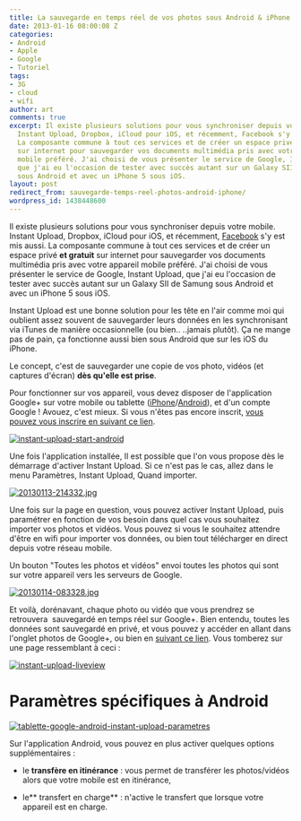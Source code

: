 ```yaml
---
title: La sauvegarde en temps réel de vos photos sous Android & iPhone
date: 2013-01-16 08:00:08 Z
categories:
- Android
- Apple
- Google
- Tutoriel
tags:
- 3G
- cloud
- wifi
author: art
comments: true
excerpt: Il existe plusieurs solutions pour vous synchroniser depuis votre mobile.
  Instant Upload, Dropbox, iCloud pour iOS, et récemment, Facebook s'y est mis aussi.
  La composante commune à tout ces services et de créer un espace privé et gratuit
  sur internet pour sauvegarder vos documents multimédia pris avec votre appareil
  mobile préféré. J'ai choisi de vous présenter le service de Google, Instant Upload,
  que j'ai eu l'occasion de tester avec succès autant sur un Galaxy SII de Samung
  sous Android et avec un iPhone 5 sous iOS.
layout: post
redirect_from: sauvegarde-temps-reel-photos-android-iphone/
wordpress_id: 1438448600
---
```


Il existe plusieurs solutions pour vous synchroniser depuis votre mobile. Instant Upload, Dropbox, iCloud pour iOS, et récemment, [Facebook](https://www.facebook.com/help/photosync) s'y est mis aussi. La composante commune à tout ces services et de créer un espace privé **et gratuit** sur internet pour sauvegarder vos documents multimédia pris avec votre appareil mobile préféré. J'ai choisi de vous présenter le service de Google, Instant Upload, que j'ai eu l'occasion de tester avec succès autant sur un Galaxy SII de Samung sous Android et avec un iPhone 5 sous iOS.

Instant Upload est une bonne solution pour les tête en l'air comme moi qui oublient assez souvent de sauvegarder leurs données en les synchronisant via iTunes de manière occasionnelle (ou bien.. ..jamais plutôt). Ça ne mange pas de pain, ça fonctionne aussi bien sous Android que sur les iOS du iPhone.

Le concept, c'est de sauvegarder une copie de vos photo, vidéos (et captures d'écran) **dès qu'elle est prise**.

Pour fonctionner sur vos appareil, vous devez disposer de l'application Google+ sur votre mobile ou tablette ([iPhone](http://itunes.apple.com/us/app/google/id447119634?ls=1&mt=8)/[Android](https://market.android.com/details?id=com.google.android.apps.plus)), et d'un compte Google ! Avouez, c'est mieux. Si vous n'êtes pas encore inscrit, [vous pouvez vous inscrire en suivant ce lien](https://accounts.google.com/SignUp).


<a href="https://static.irz.fr/2013/01/instant-upload-start-android.png"><img alt="instant-upload-start-android" data-src="https://static.irz.fr/2013/01/instant-upload-start-android.png" src="https://static.irz.fr/thumb.php?size=<100&crop=0&src=https://static.irz.fr/2013/01/instant-upload-start-android.png" /></a>


Une fois l'application installée, Il est possible que l'on vous propose dès le démarrage d'activer Instant Upload. Si ce n'est pas le cas, allez dans le menu Paramètres, Instant Upload, Quand importer.


<a href="https://static.irz.fr/2013/01/20130113-214332.jpg"><img alt="20130113-214332.jpg" data-src="https://static.irz.fr/2013/01/20130113-214332.jpg" src="https://static.irz.fr/thumb.php?size=<100&crop=0&src=https://static.irz.fr/2013/01/20130113-214332.jpg" /></a>


Une fois sur la page en question, vous pouvez activer Instant Upload, puis paramétrer en fonction de vos besoin dans quel cas vous souhaitez importer vos photos et vidéos. Vous pouvez si vous le souhaitez attendre d'être en wifi pour importer vos données, ou bien tout télécharger en direct depuis votre réseau mobile.

Un bouton "Toutes les photos et vidéos" envoi toutes les photos qui sont sur votre appareil vers les serveurs de Google.


<a href="https://static.irz.fr/2013/01/20130114-083328.jpg"><img alt="20130114-083328.jpg" data-src="https://static.irz.fr/2013/01/20130114-083328.jpg" src="https://static.irz.fr/thumb.php?size=<100&crop=0&src=https://static.irz.fr/2013/01/20130114-083328.jpg" /></a>




Et voilà, dorénavant, chaque photo ou vidéo que vous prendrez se retrouvera  sauvegardé en temps réel sur Google+. Bien entendu, toutes les données sont sauvegardé en privé, et vous pouvez y accéder en allant dans l'onglet photos de Google+, ou bien en [suivant ce lien](https://plus.google.com/u/0/photos/instantupload). Vous tomberez sur une page ressemblant à ceci :




<a href="https://static.irz.fr/2013/01/instant-upload-liveview.png"><img alt="instant-upload-liveview" data-src="https://static.irz.fr/2013/01/instant-upload-liveview.png" src="https://static.irz.fr/thumb.php?size=<100&crop=0&src=https://static.irz.fr/2013/01/instant-upload-liveview.png" /></a>





# Paramètres spécifiques à Android


<a href="https://static.irz.fr/2013/01/tablette-google-android-instant-upload-parametres.png"><img alt="tablette-google-android-instant-upload-parametres" data-src="https://static.irz.fr/2013/01/tablette-google-android-instant-upload-parametres.png" src="https://static.irz.fr/thumb.php?size=<100&crop=0&src=https://static.irz.fr/2013/01/tablette-google-android-instant-upload-parametres.png" /></a>

Sur l'application Android, vous pouvez en plus activer quelques options supplémentaires :



	
  * le **transfère en itinérance** : vous permet de transférer les photos/vidéos alors que votre mobile est en itinérance,

	
  * le** transfert en charge** : n'active le transfert que lorsque votre appareil est en charge.


